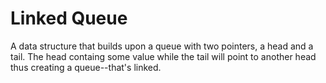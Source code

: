 # Linked Queue
A data structure that builds upon a queue with two pointers, a head and a tail. The head containg some value while the tail will point to another head thus creating a queue--that's linked.
